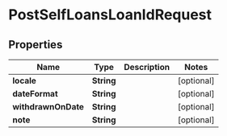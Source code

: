
# PostSelfLoansLoanIdRequest

## Properties
Name | Type | Description | Notes
------------ | ------------- | ------------- | -------------
**locale** | **String** |  |  [optional]
**dateFormat** | **String** |  |  [optional]
**withdrawnOnDate** | **String** |  |  [optional]
**note** | **String** |  |  [optional]



